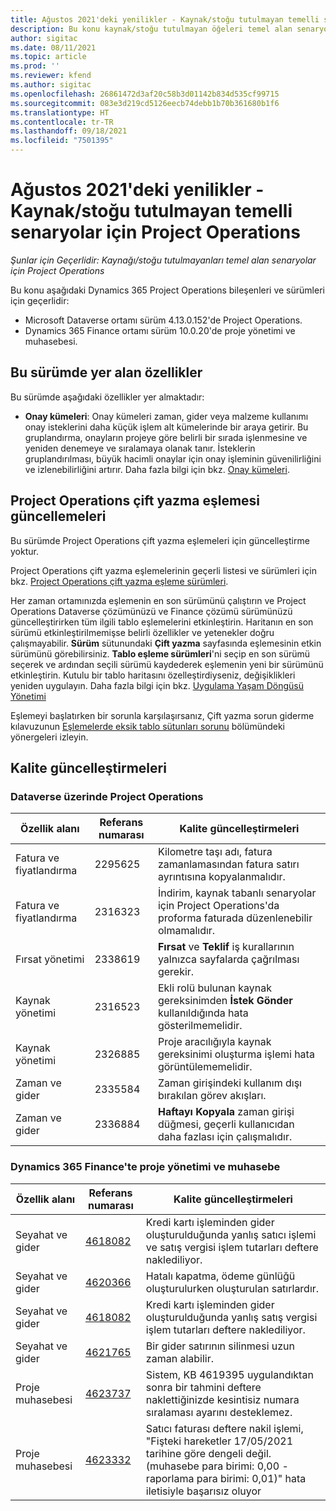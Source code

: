 ```yaml
---
title: Ağustos 2021'deki yenilikler - Kaynak/stoğu tutulmayan temelli senaryolar için Project Operations
description: Bu konu kaynak/stoğu tutulmayan öğeleri temel alan senaryolar için Project Operations'ın Ağustos 2021 sürümünde bulunan kalite güncelleştirmeleri hakkında bilgi sağlar.
author: sigitac
ms.date: 08/11/2021
ms.topic: article
ms.prod: ''
ms.reviewer: kfend
ms.author: sigitac
ms.openlocfilehash: 26861472d3af20c58b3d01142b834d535cf99715
ms.sourcegitcommit: 083e3d219cd5126eecb74debb1b70b361680b1f6
ms.translationtype: HT
ms.contentlocale: tr-TR
ms.lasthandoff: 09/18/2021
ms.locfileid: "7501395"
---
```

# <a name="whats-new-august-2021---project-operations-for-resourcenon-stocked-based-scenarios"></a>Ağustos 2021'deki yenilikler - Kaynak/stoğu tutulmayan temelli senaryolar için Project Operations

*Şunlar için Geçerlidir: Kaynağı/stoğu tutulmayanları temel alan senaryolar için Project Operations*

Bu konu aşağıdaki Dynamics 365 Project Operations bileşenleri ve sürümleri için geçerlidir:

   - Microsoft Dataverse ortamı sürüm 4.13.0.152'de Project Operations.
   - Dynamics 365 Finance ortamı sürüm 10.0.20'de proje yönetimi ve muhasebesi.

## <a name="features-included-in-this-release"></a>Bu sürümde yer alan özellikler

Bu sürümde aşağıdaki özellikler yer almaktadır:

- **Onay kümeleri**: Onay kümeleri zaman, gider veya malzeme kullanımı onay isteklerini daha küçük işlem alt kümelerinde bir araya getirir. Bu gruplandırma, onayların projeye göre belirli bir sırada işlenmesine ve yeniden denemeye ve sıralamaya olanak tanır. İsteklerin gruplandırılması, büyük hacimli onaylar için onay işleminin güvenilirliğini ve izlenebilirliğini artırır. Daha fazla bilgi için bkz. [Onay kümeleri](../approvals/approval-sets.md).

## <a name="project-operations-dual-write-maps-updates"></a>Project Operations çift yazma eşlemesi güncellemeleri

Bu sürümde Project Operations çift yazma eşlemeleri için güncelleştirme yoktur.

Project Operations çift yazma eşlemelerinin geçerli listesi ve sürümleri için bkz. [Project Operations çift yazma eşleme sürümleri](../environment/resource-dual-write-maps.md).

Her zaman ortamınızda eşlemenin en son sürümünü çalıştırın ve Project Operations Dataverse çözümünüzü ve Finance çözümü sürümünüzü güncelleştirirken tüm ilgili tablo eşlemelerini etkinleştirin. Haritanın en son sürümü etkinleştirilmemişse belirli özellikler ve yetenekler doğru çalışmayabilir. **Sürüm** sütunundaki **Çift yazma** sayfasında eşlemesinin etkin sürümünü görebilirsiniz. **Tablo eşleme sürümleri**'ni seçip en son sürümü seçerek ve ardından seçili sürümü kaydederek eşlemenin yeni bir sürümünü etkinleştirin. Kutulu bir tablo haritasını özelleştirdiyseniz, değişiklikleri yeniden uygulayın. Daha fazla bilgi için bkz. [Uygulama Yaşam Döngüsü Yönetimi](/dynamics365/fin-ops-core/dev-itpro/data-entities/dual-write/app-lifecycle-management)

Eşlemeyi başlatırken bir sorunla karşılaşırsanız, Çift yazma sorun giderme kılavuzunun [Eşlemelerde eksik tablo sütunları sorunu](/dynamics365/fin-ops-core/dev-itpro/data-entities/dual-write/dual-write-troubleshooting-finops-upgrades#missing-table-columns-issue-on-maps) bölümündeki yönergeleri izleyin.

## <a name="quality-updates"></a>Kalite güncelleştirmeleri

### <a name="project-operations-on-dataverse"></a>Dataverse üzerinde Project Operations

| **Özellik alanı** | **Referans numarası** | **Kalite güncelleştirmeleri** |
| --- | --- | --- |
| Fatura ve fiyatlandırma | 2295625 | Kilometre taşı adı, fatura zamanlamasından fatura satırı ayrıntısına kopyalanmalıdır. |
| Fatura ve fiyatlandırma | 2316323 | İndirim, kaynak tabanlı senaryolar için Project Operations'da proforma faturada düzenlenebilir olmamalıdır. |
|   Fırsat yönetimi | 2338619 | **Fırsat** ve **Teklif** iş kurallarının yalnızca sayfalarda çağrılması gerekir. |
| Kaynak yönetimi | 2316523 | Ekli rolü bulunan kaynak gereksinimden **İstek Gönder** kullanıldığında hata gösterilmemelidir. |
| Kaynak yönetimi | 2326885 | Proje aracılığıyla kaynak gereksinimi oluşturma işlemi hata görüntülememelidir. |
| Zaman ve gider | 2335584 | Zaman girişindeki kullanım dışı bırakılan görev akışları. |
| Zaman ve gider | 2336884 | **Haftayı Kopyala** zaman girişi düğmesi, geçerli kullanıcıdan daha fazlası için çalışmalıdır. |


### <a name="project-management-and-accounting-on-dynamics-365-finance"></a>Dynamics 365 Finance'te proje yönetimi ve muhasebe

| Özellik alanı | Referans numarası | Kalite güncelleştirmeleri |
| --- | --- | --- |
| Seyahat ve gider | [4618082](https://fix.lcs.dynamics.com/Issue/Details?kb=4618082&amp;bugId=583101&amp;dbType=3&amp;qc=9c85ac8ca1e5e9cd07fac9e9aa2cb0914724e28b86ad3339dacf7741f554c605) | Kredi kartı işleminden gider oluşturulduğunda yanlış satıcı işlemi ve satış vergisi işlem tutarları deftere naklediliyor. |
| Seyahat ve gider | [4620366](https://fix.lcs.dynamics.com/Issue/Details?kb=4620366&amp;bugId=579485&amp;dbType=3&amp;qc=e864789bd95505ea624c537d585bf113c2de60b97c88439d44693dbd85aa8e92) | Hatalı kapatma, ödeme günlüğü oluşturulurken oluşturulan satırlardır. |
| Seyahat ve gider | [4618082](https://fix.lcs.dynamics.com/Issue/Details?kb=4618082&amp;bugId=583101&amp;dbType=3&amp;qc=9c85ac8ca1e5e9cd07fac9e9aa2cb0914724e28b86ad3339dacf7741f554c605) | Kredi kartı işleminden gider oluşturulduğunda yanlış satış vergisi işlem tutarları deftere naklediliyor. |
| Seyahat ve gider | [4621765](https://fix.lcs.dynamics.com/Issue/Details?kb=4621765&amp;bugId=587306&amp;dbType=3&amp;qc=6fbfad0123d4e95eaf8d5a5a2f6c354577c991b7905c852ab02d1f94e728a876) | Bir gider satırının silinmesi uzun zaman alabilir. |
| Proje muhasebesi | [4623737](https://fix.lcs.dynamics.com/Issue/Details?kb=4623737&amp;bugId=598109&amp;dbType=3&amp;qc=4101fc5865201e21815299f2ff11ae46d5d5370510868df86c25ee09a8ca1a0c) | Sistem, KB 4619395 uygulandıktan sonra bir tahmini deftere naklettiğinizde kesintisiz numara sıralaması ayarını desteklemez. |
| Proje muhasebesi | [4623332](https://fix.lcs.dynamics.com/Issue/Details?kb=4623332&amp;bugId=586034&amp;dbType=3&amp;qc=2f64bb1977c4a9c9dd2ce9de7e72230b86eca14b6295c5bbfb614ea97ad81caf) | Satıcı faturası deftere nakil işlemi, "Fişteki hareketler 17/05/2021 tarihine göre dengeli değil. (muhasebe para birimi: 0,00 - raporlama para birimi: 0,01)" hata iletisiyle başarısız oluyor |
